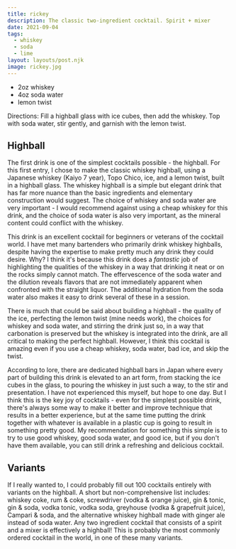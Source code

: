 ```yaml
---
title: rickey
description: The classic two-ingredient cocktail. Spirit + mixer
date: 2021-09-04
tags:
  - whiskey
  - soda
  - lime
layout: layouts/post.njk
image: rickey.jpg
---
```

 - 2oz whiskey
 - 4oz soda water
 - lemon twist

 Directions: Fill a highball glass with ice cubes, then add the whiskey. Top with soda water, stir gently, and garnish with the lemon twist.

## Highball

The first drink is one of the simplest cocktails possible - the highball. For this first entry, I chose to make the classic whiskey highball, using a Japanese whiskey (Kaiyo 7 year), Topo Chico, ice, and a lemon twist, built in a highball glass. The whiskey highball is a simple but elegant drink that has far more nuance than the basic ingredients and elementary construction would suggest. The choice of whiskey and soda water are very important - I would recommend against using a cheap whiskey for this drink, and the choice of soda water is also very important, as the mineral content could conflict with the whiskey.

This drink is an excellent cocktail for beginners or veterans of the cocktail world. I have met many bartenders who primarily drink whiskey highballs, despite having the expertise to make pretty much any drink they could desire. Why? I think it's because this drink does a *fantastic* job of highlighting the qualities of the whiskey in a way that drinking it neat or on the rocks simply cannot match. The effervescence of the soda water and the dilution reveals flavors that are not immediately apparent when confronted with the straight liquor. The additional hydration from the soda water also makes it easy to drink several of these in a session.

There is much that could be said about building a highball - the quality of the ice, perfecting the lemon twist (mine needs work), the choices for whiskey and soda water, and stirring the drink just so, in a way that carbonation is preserved but the whiskey is integrated into the drink, are all critical to making the perfect highball. However, I think this cocktail is amazing even if you use a cheap whiskey, soda water, bad ice, and skip the twist.

According to lore, there are dedicated highball bars in Japan where every part of building this drink is elevated to an art form, from stacking the ice cubes in the glass, to pouring the whiskey in just such a way, to the stir and presentation. I have not experienced this myself, but hope to one day. But I think this is the key joy of cocktails - even for the simplest possible drink, there's always some way to make it better and improve technique that results in a better experience, but at the same time putting the drink together with whatever is available in a plastic cup is going to result in something pretty good. My recommendation for something this simple is to try to use good whiskey, good soda water, and good ice, but if you don't have them available, you can still drink a refreshing and delicious cocktail.

## Variants

If I really wanted to, I could probably fill out 100 cocktails entirely with variants on the highball. A short but non-comprehensive list includes: whiskey coke, rum & coke, screwdriver (vodka & orange juice), gin & tonic, gin & soda, vodka tonic, vodka soda, greyhouse (vodka & grapefruit juice), Campari & soda, and the alternative whiskey highball made with ginger ale instead of soda water. Any two ingredient cocktail that consists of a spirit and a mixer is effectively a highball! This is probably the most commonly ordered cocktail in the world, in one of these many variants.
